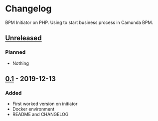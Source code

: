 # Changelog

BPM Initiator on PHP. Using to start business process in Camunda BPM.

## [Unreleased]

### Planned
- Nothing

## [0.1] - 2019-12-13

### Added

- First worked version on initiator
- Docker environment
- README and CHANGELOG

[unreleased]: https://gitlab.com/quancy-core/bpm-initiator/-/tags/v0.1
[0.1]: https://gitlab.com/quancy-core/bpm-initiator/-/tags/v0.1

